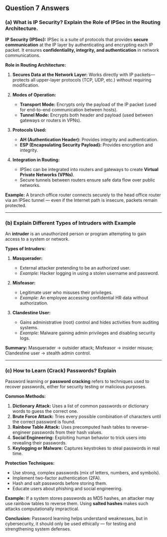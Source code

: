## Question 7 Answers

### (a) What is IP Security? Explain the Role of IPSec in the Routing Architecture.

**IP Security (IPSec):**
IPSec is a suite of protocols that provides **secure communication** at the IP layer by authenticating and encrypting each IP packet. It ensures **confidentiality, integrity, and authentication** in network communications.

**Role in Routing Architecture:**

1. **Secures Data at the Network Layer:**
   Works directly with IP packets—protects all upper-layer protocols (TCP, UDP, etc.) without requiring modification.
2. **Modes of Operation:**

   * **Transport Mode:** Encrypts only the payload of the IP packet (used for end-to-end communication between hosts).
   * **Tunnel Mode:** Encrypts both header and payload (used between gateways or routers in VPNs).
3. **Protocols Used:**

   * **AH (Authentication Header):** Provides integrity and authentication.
   * **ESP (Encapsulating Security Payload):** Provides encryption and integrity.
4. **Integration in Routing:**

   * IPSec can be integrated into routers and gateways to create **Virtual Private Networks (VPNs)**.
   * Secure tunnels between routers ensure safe data flow over public networks.

**Example:**
A branch office router connects securely to the head office router via an IPSec tunnel — even if the Internet path is insecure, packets remain protected.

---

### (b) Explain Different Types of Intruders with Example

An **intruder** is an unauthorized person or program attempting to gain access to a system or network.

**Types of Intruders:**

1. **Masquerader:**

   * External attacker pretending to be an authorized user.
   * *Example:* Hacker logging in using a stolen username and password.

2. **Misfeasor:**

   * Legitimate user who misuses their privileges.
   * *Example:* An employee accessing confidential HR data without authorization.

3. **Clandestine User:**

   * Gains administrative (root) control and hides activities from auditing systems.
   * *Example:* Malware gaining admin privileges and disabling security logs.

**Summary:**
Masquerader → outsider attack; Misfeasor → insider misuse; Clandestine user → stealth admin control.

---

### (c) How to Learn (Crack) Passwords? Explain

Password learning or **password cracking** refers to techniques used to recover passwords, either for security testing or malicious purposes.

**Common Methods:**

1. **Dictionary Attack:**
   Uses a list of common passwords or dictionary words to guess the correct one.
2. **Brute Force Attack:**
   Tries every possible combination of characters until the correct password is found.
3. **Rainbow Table Attack:**
   Uses precomputed hash tables to reverse-engineer passwords from their hash values.
4. **Social Engineering:**
   Exploiting human behavior to trick users into revealing their passwords.
5. **Keylogging or Malware:**
   Captures keystrokes to steal passwords in real time.

**Protection Techniques:**

* Use strong, complex passwords (mix of letters, numbers, and symbols).
* Implement two-factor authentication (2FA).
* Hash and salt passwords before storing them.
* Educate users about phishing and social engineering.

**Example:**
If a system stores passwords as MD5 hashes, an attacker may use rainbow tables to reverse them. Using **salted hashes** makes such attacks computationally impractical.

**Conclusion:**
Password learning helps understand weaknesses, but in cybersecurity, it should only be used ethically — for testing and strengthening system defenses.
